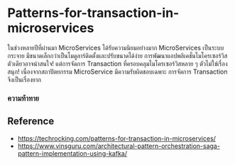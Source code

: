 # Patterns-for-transaction-in-microservices

ในช่วงหลายปีที่ผ่านมา MicroServices ได้รับความนิยมอย่างมาก MicroServices เป็นระบบกระจาย มีขนาดเล็กกว่าเป็นโมดูลาร์ติดตั้งและปรับขนาดได้ง่าย 
การพัฒนาแอปพลิเคชั่นไมโครเซอร์วิสตัวเดียวอาจน่าสนใจ! แต่การจัดการ Transaction ที่ครอบคลุมไมโครเซอร์วิสหลาย ๆ ตัวไม่ใช่เรื่องสนุก! เนื่องจากสถาปัตยกรรม MicroService มีความรับผิดชอบเฉพาะ การจัดการ Transaction จึงเป็นเรื่องยาก

### ความท้าทาย

## Reference

- https://techrocking.com/patterns-for-transaction-in-microservices/
- https://www.vinsguru.com/architectural-pattern-orchestration-saga-pattern-implementation-using-kafka/
